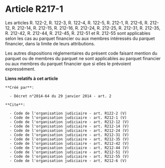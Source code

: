 # Article R217-1

Les articles R. 122-2, R. 122-3, R. 122-4, R. 122-5, R. 212-1, R. 212-6, R. 212-12, R. 212-14, R. 212-15, R. 212-16, R.
212-24, R. 212-25, R. 212-31, 
R. 212-35, R. 212-42, R. 212-44, R. 212-45, R. 212-51 et R. 212-55 sont applicables selon les cas au parquet financier ou aux
membres intéressés du parquet financier, dans la limite de leurs attributions. 

Les autres dispositions réglementaires du présent code faisant mention du parquet ou de membres du parquet ne sont
applicables au parquet financier ou aux membres du parquet financier que si elles le prévoient expressément.

**Liens relatifs à cet article**

	**Créé par**:

	  - Décret n°2014-64 du 29 janvier 2014 - art. 2

	**Cite**:

	  - Code de l'organisation judiciaire - art. R122-2 (V)
	  - Code de l'organisation judiciaire - art. R212-1 (V)
	  - Code de l'organisation judiciaire - art. R212-12 (V)
	  - Code de l'organisation judiciaire - art. R212-14 (V)
	  - Code de l'organisation judiciaire - art. R212-24 (V)
	  - Code de l'organisation judiciaire - art. R212-31 (V)
	  - Code de l'organisation judiciaire - art. R212-35 (V)
	  - Code de l'organisation judiciaire - art. R212-42 (V)
	  - Code de l'organisation judiciaire - art. R212-44 (V)
	  - Code de l'organisation judiciaire - art. R212-51 (V)
	  - Code de l'organisation judiciaire - art. R212-55 (V)
	  - Code de l'organisation judiciaire - art. R212-6 (V)
